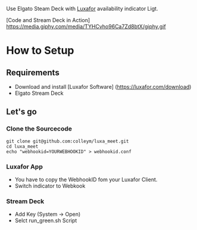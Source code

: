 Use Elgato Steam Deck with [Luxafor](https://luxafor.com) availability indicator Ligt. 

[Code and Stream Deck in Action] https://media.giphy.com/media/TYHCvho96Ca7Zd8btX/giphy.gif


# How to Setup

## Requirements

* Download and install [Luxafor Software] (https://luxafor.com/download) 
* Elgato Stream Deck

## Let's go

### Clone the Sourcecode

```
git clone git@github.com:colleym/luxa_meet.git
cd luxa_meet
echo "webhookid=YOURWEBHOOKID" > webhookid.conf
```

### Luxafor App
* You have to copy the WebhookID fom your Luxafor Client.
* Switch indicator to Webkook

### Stream Deck
* Add Key (System -> Open) 
* Selct run_green.sh Script